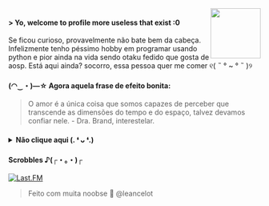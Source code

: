 <img src="https://64.media.tumblr.com/34784257378ce2c51675599159735772/tumblr_nd3b8i2gL01sedjuto1_400.gifv" align="right" width="100"/>

#### > Yo, welcome to profile more useless that exist :0
Se ficou curioso, provavelmente não bate bem da cabeça. Infelizmente tenho péssimo hobby em programar usando python e pior ainda na vida sendo otaku fedido que gosta de aosp. Está aqui ainda? socorro, essa pessoa quer me comer ୧( ˵ ° ~ ° ˵ )୨ 

#### (◠‿・)—☆ Agora aquela frase de efeito bonita:
> O amor é a única coisa que somos capazes de perceber que transcende as dimensões do tempo e do espaço, talvez devamos confiar nele. - Dra. Brand, interestelar.

#### <details><summary>Não clique aqui (. ❛ ᴗ ❛.)</summary><br>Já gostei de você. Me deve um abraço.<br>Para remover a maldição, me siga:<br><br>[![telegram](https://img.shields.io/badge/leancelot-000000?style=for-the-badge&logo=telegram)](https://t.me/leancelot) [![telegramcanal](https://img.shields.io/badge/bunda_do_otako-000000?style=for-the-badge&logo=telegram)](https://t.me/bundadootako) <br>[![youtubemusic](https://img.shields.io/badge/playlists_-000000?style=for-the-badge&logo=youtubemusic)](https://www.youtube.com/channel/UCAQhymExVUV3_718hFKHPFw/playlists) [![myanimelist](https://img.shields.io/badge/Listinha_de_anime-000000?style=for-the-badge&logo=myanimelist)](https://myanimelist.net/animelist/leancelot&view=list&status=7)</details>

#### Scrobbles ♪(┌・。・)┌
<p align="left">
  <a href="https://www.last.fm/user/hileancelot" > <img src="https://lastfm-recently-played.vercel.app/api?user=hileancelot&count=5" alt="Last.FM" /></a>
</p>

> Feito com muita noobse 🤝 @leancelot
